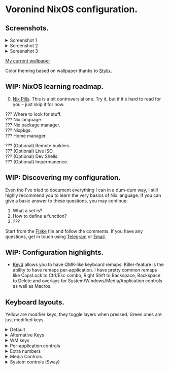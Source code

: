 # Voronind NixOS configuration.

## Screenshots.

<details>
<summary>Screenshot 1</summary>
<img src="https://i.imgur.com/aGmmVJa.png" />
<a href="https://r4.wallpaperflare.com/wallpaper/500/198/463/pixel-art-digital-art-pixelated-pixels-wallpaper-b980f83df17add4b2677d8cf6091268d.jpg">Wallpaper link</a>
</details>

<details>
<summary>Screenshot 2</summary>
<img src="https://i.imgur.com/7XMd58c.jpeg" />
<a href="https://pixeldrain.com/api/file/ppeeEr4d">Wallpaper link</a>
</details>

<details>
<summary>Screenshot 3</summary>
<img src="https://i.imgur.com/67nW8XT.jpeg" />
<a href="https://i.imgur.com/H943DFl.jpeg">Wallpaper link</a>
</details>

[My current wallpaper](https://git.voronind.com/voronind/nixos/src/branch/main/part/Wallpaper.nix#L2)

Color theming based on wallpaper thanks to [Stylix](https://github.com/danth/stylix).

## WIP: NixOS learning roadmap.

0. [Nix Pills](https://nixos.org/guides/nix-pills/). This is a bit controversial one. Try it, but if it's hard to read for you - just skip it for now.

??? Where to look for stuff.  
??? Nix language.  
??? Nix package manager.  
??? Nixpkgs.  
??? Home manager.  

??? (Optional) Remote builders.  
??? (Optional) Live ISO.  
??? (Optional) Dev Shells.  
??? (Optional) Impermanence.  

## WIP: Discovering my configuration.

Even tho I've tried to document everything I can in a dum-dum way, I still highly recommend you to learn the very basics of Nix language. If you can give a basic answer to these questions, you may continue:

1. What a set is?
2. How to define a function?
3. *???*

Start from the [Flake](flake.nix) file and follow the comments. If you have any questions, get in touch using [Telegram](https://t.me/voronind_com) or [Email](mailto:hi@voronind.com).

## WIP: Configuration highlights.

* [Keyd](module/common/Keyd.nix) allows you to have QMK-like keyboard remaps. Killer-feature is the ability to have remaps per-application. I have pretty common remaps like CapsLock to Ctrl/Esc combo, Right Shift to Backspace, Backspace to Delete and overlays for System/Windows/Media/Application controls as well as Macros.

## Keyboard layouts.

Yellow are modifier keys, they toggle layers when pressed. Green ones are just modified keys.

<details>
<summary>Default</summary>
<img src="https://i.imgur.com/MBb23eB.png" />
</details>

<details>
<summary>Alternative Keys</summary>
<img src="https://i.imgur.com/X9CGhLb.png" />
</details>

<details>
<summary>WM keys</summary>
Sway:
<img src="https://i.imgur.com/rr9OZ64.png" />
Gnome:
<img src="https://i.imgur.com/TrqC5jt.png" />
</details>

<details>
<summary>Per-application controls</summary>
Firefox:
<img src="https://i.imgur.com/GI0apoV.png" />
Jetbrains:
<img src="https://i.imgur.com/scijaJI.png" />
Tmux:
<img src="https://i.imgur.com/Soo85vk.png" />
</details>

<details>
<summary>Extra numbers</summary>
<img src="https://i.imgur.com/PW5eGSF.png" />
</details>

<details>
<summary>Media Controls</summary>
<img src="https://i.imgur.com/p9trGMi.png" />
</details>

<details>
<summary>System controls (Sway)</summary>
<img src="https://i.imgur.com/rBFA2Xu.png" />
</details>


